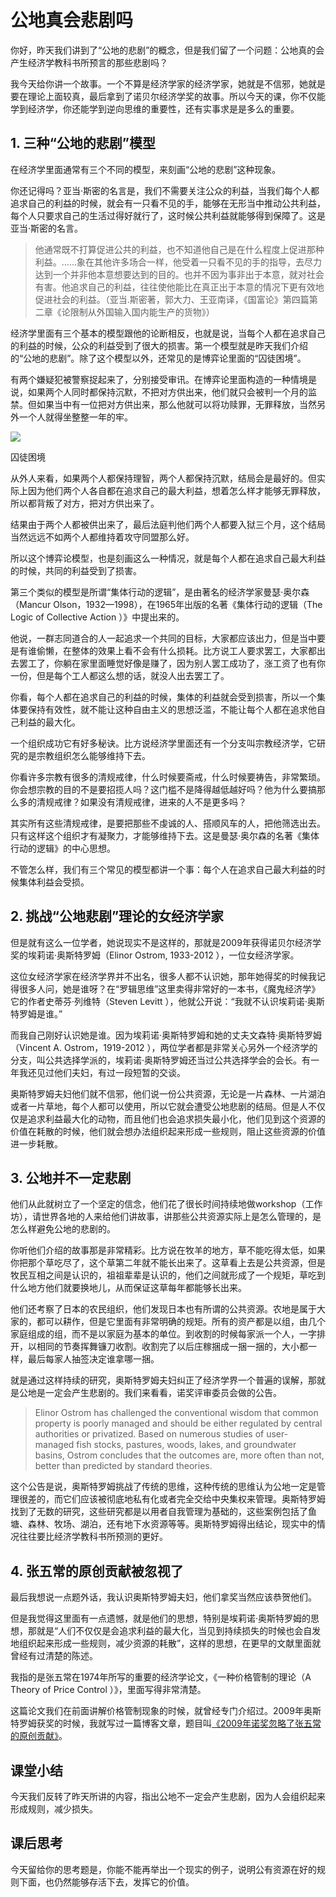 # 公地真会悲剧吗
你好，昨天我们讲到了“公地的悲剧”的概念，但是我们留了一个问题：公地真的会产生经济学教科书所预言的那些悲剧吗？

我今天给你讲一个故事。一个不算是经济学家的经济学家，她就是不信邪，她就是要在理论上面较真，最后拿到了诺贝尔经济学奖的故事。所以今天的课，你不仅能学到经济学，你还能学到逆向思维的重要性，还有实事求是是多么的重要。

## 1. 三种“公地的悲剧”模型
在经济学里面通常有三个不同的模型，来刻画“公地的悲剧”这种现象。

你还记得吗？亚当·斯密的名言是，我们不需要关注公众的利益，当我们每个人都追求自己的利益的时候，就会有一只看不见的手，能够在无形当中推动公共利益，每个人只要求自己的生活过得好就行了，这时候公共利益就能够得到保障了。这是亚当·斯密的名言。

> 他通常既不打算促进公共的利益，也不知道他自己是在什么程度上促进那种利益。……象在其他许多场合一样，他受着一只看不见的手的指导，去尽力达到一个并非他本意想要达到的目的。也并不因为事非出于本意，就对社会有害。他追求自己的利益，往往使他能比在真正出于本意的情况下更有效地促进社会的利益。（亚当.斯密著，郭大力、王亚南译，《国富论》第四篇第二章《论限制从外国输入国内能生产的货物》）

经济学里面有三个基本的模型跟他的论断相反，也就是说，当每个人都在追求自己的利益的时候，公众的利益受到了很大的损害。第一个模型就是昨天我们介绍的“公地的悲剧”。除了这个模型以外，还常见的是博弈论里面的“囚徒困境”。

有两个嫌疑犯被警察捉起来了，分别接受审讯。在博弈论里面构造的一种情境是说，如果两个人同时都保持沉默，不把对方供出来，他们就只会被判一个月的监禁。但如果当中有一位把对方供出来，那么他就可以将功赎罪，无罪释放，当然另外一个人就得坐整整一年的牢。
 
 ![](https://raw.githubusercontent.com/dalong0514/selfstudy/master/%E5%9B%BE%E7%89%87%E9%93%BE%E6%8E%A5%E5%BA%93/%E8%96%9B%E5%85%86%E4%B8%B0/1703.jpg)

囚徒困境

从外人来看，如果两个人都保持理智，两个人都保持沉默，结局会是最好的。但实际上因为他们两个人各自都在追求自己的最大利益，想着怎么样才能够无罪释放，所以都背叛了对方，把对方供出来了。

结果由于两个人都被供出来了，最后法庭判他们两个人都要入狱三个月，这个结局当然远远不如两个人都维持着攻守同盟那么好。

所以这个博弈论模型，也是刻画这么一种情况，就是每个人都在追求自己最大利益的时候，共同的利益受到了损害。

第三个类似的模型是所谓“集体行动的逻辑”，是由著名的经济学家曼瑟·奥尔森（Mancur Olson，1932—1998），在1965年出版的名著《集体行动的逻辑（The Logic of Collective Action ）》中提出来的。

他说，一群志同道合的人一起追求一个共同的目标，大家都应该出力，但是当中要是有谁偷懒，在整体的效果上看不会有什么损耗。比方说工人要求罢工，大家都出去罢工了，你躺在家里面睡觉好像是赚了，因为别人罢工成功了，涨工资了也有你一份，但是每个工人都这么想的话，就没人出去罢工了。

你看，每个人都在追求自己的利益的时候，集体的利益就会受到损害，所以一个集体要保持有效性，就不能让这种自由主义的思想泛滥，不能让每个人都在追求他自己利益的最大化。

一个组织成功它有好多秘诀。比方说经济学里面还有一个分支叫宗教经济学，它研究的是宗教组织怎么能够维持下去。

你看许多宗教有很多的清规戒律，什么时候要斋戒，什么时候要祷告，非常繁琐。你会想宗教的目的不是要招揽人吗？这门槛不是降得越低越好吗？他为什么要搞那么多的清规戒律？如果没有清规戒律，进来的人不是更多吗？

其实所有这些清规戒律，是要把那些不虔诚的人、搭顺风车的人，把他筛选出去。只有这样这个组织才有凝聚力，才能够维持下去。这是曼瑟·奥尔森的名著《集体行动的逻辑》的中心思想。

不管怎么样，我们有三个常见的模型都讲一个事：每个人在追求自己最大利益的时候集体利益会受损。

## 2. 挑战“公地悲剧”理论的女经济学家
但是就有这么一位学者，她说现实不是这样的，那就是2009年获得诺贝尔经济学奖的埃莉诺·奥斯特罗姆（Elinor Ostrom, 1933-2012 ），一位女经济学家。
 
这位女经济学家在经济学界并不出名，很多人都不认识她，那年她得奖的时候我记得很多人问，她是谁呀？在“罗辑思维”这里卖得非常好的一本书，《魔鬼经济学》它的作者史蒂芬·列维特（Steven Levitt ），他就公开说：“我就不认识埃莉诺·奥斯特罗姆是谁。”

而我自己刚好认识她是谁。因为埃莉诺·奥斯特罗姆和她的丈夫文森特·奥斯特罗姆（Vincent A. Ostrom，1919-2012 ），两位学者都是非常关心另外一个经济学的分支，叫公共选择学派的，埃莉诺·奥斯特罗姆还当过公共选择学会的会长。有一年我还见过他们夫妇，有过一段短暂的交谈。

奥斯特罗姆夫妇他们就不信邪，他们说一份公共资源，无论是一片森林、一片湖泊或者一片草地，每个人都可以使用，所以它就会遭受公地悲剧的结局。但是人不仅仅是追求利益最大化的动物，而且他们也会追求损失最小化，他们见到这个资源的价值在耗散的时候，他们就会想办法组织起来形成一些规则，阻止这些资源的价值进一步耗散。

## 3. 公地并不一定悲剧
他们从此就树立了一个坚定的信念，他们花了很长时间持续地做workshop（工作坊），请世界各地的人来给他们讲故事，讲那些公共资源实际上是怎么管理的，是怎么样避免公地的悲剧的。

你听他们介绍的故事那是非常精彩。比方说在牧羊的地方，草不能吃得太低，如果你把那个草吃尽了，这个草第二年就不能长出来了。这草看上去是公共资源，但是牧民互相之间是认识的，祖祖辈辈是认识的，他们之间就形成了一个规矩，草吃到什么地方他们就要换地儿，从而保证这草每年都能够长出来。

他们还考察了日本的农民组织，他们发现日本也有所谓的公共资源。农地是属于大家的，都可以耕作，但是它里面有非常明确的规矩。所有的资产都是以组，由几个家庭组成的组，而不是以家庭为基本的单位。到收割的时候每家派一个人，一字排开，以相同的节奏挥舞镰刀收割。收割完了以后庄稼捆成一捆一捆的，大小都一样，最后每家人抽签决定谁拿哪一捆。

就是通过这样持续的研究，奥斯特罗姆夫妇纠正了经济学界一个普遍的误解，那就是公地是一定会产生悲剧的。我们来看看，诺奖评审委员会做的公告。

> Elinor Ostrom has challenged the conventional wisdom that common property is poorly managed and should be either regulated by central authorities or privatized. Based on numerous studies of user-managed fish stocks, pastures, woods, lakes, and groundwater basins, Ostrom concludes that the outcomes are, more often than not, better than predicted by standard theories.

这个公告是说，奥斯特罗姆挑战了传统的思维，这种传统的思维认为公地一定是管理很差的，而它们应该被彻底地私有化或者完全交给中央集权来管理。奥斯特罗姆找到了无数的研究，这些研究都是以用者自我管理为基础的，这些案例包括了鱼塘、森林、牧场、湖泊，还有地下水资源等等。奥斯特罗姆得出结论，现实中的情况往往要比经济学教科书所预测的更好。

## 4. 张五常的原创贡献被忽视了
最后我想说一点题外话，我认识奥斯特罗姆夫妇，他们拿奖当然应该恭贺他们。

但是我觉得这里面有一点遗憾，就是他们的思想，特别是埃莉诺·奥斯特罗姆的思想，那就是“人们不仅仅是会追求利益的最大化，当见到持续损失的时候也会自发地组织起来形成一些规则，减少资源的耗散”，这样的思想，在更早的文献里面就曾经有过清楚的陈述。

我指的是张五常在1974年所写的重要的经济学论文，《一种价格管制的理论（A Theory of Price Control ）》，里面写得非常清楚。

这篇论文我们在前面讲解价格管制现象的时候，就曾经专门介绍过。2009年奥斯特罗姆获奖的时候，我就写过一篇博客文章，题目叫[《2009年诺奖忽略了张五常的原创贡献》](http://xuezhaofeng.com/blog/?p=945)。

## 课堂小结
今天我们反转了昨天所讲的内容，指出公地不一定会产生悲剧，因为人会组织起来形成规则，减少损失。 
## 课后思考
今天留给你的思考题是，你能不能再举出一个现实的例子，说明公有资源在好的规则下面，也仍然能够存活下去，发挥它的价值。